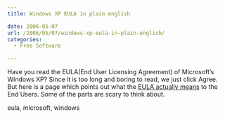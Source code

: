 ```yaml
---
title: Windows XP EULA in plain english

date: 2006-05-07
url: /2006/05/07/windows-xp-eula-in-plain-english/
categories:
  - Free Software

---
```

Have you read the EULA(End User Licensing Agreement) of Microsoft&#8217;s Windows XP? Since it is too long and boring to read, we just click Agree. But here is a page which points out what the [EULA actually means][1] to the End Users. Some of the parts are scary to think about.
  
<tags>eula, microsoft, windows</tags>

 [1]: http://web.archive.org/web/20060518123848/http://linuxadvocate.org/articles.php?p=1